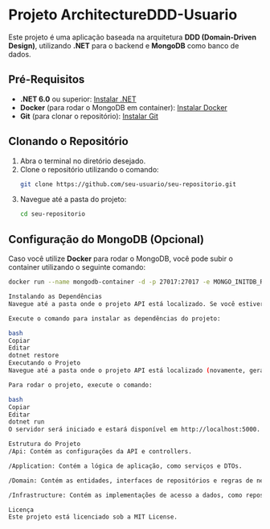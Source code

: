 # Projeto ArchitectureDDD-Usuario

Este projeto é uma aplicação baseada na arquitetura **DDD (Domain-Driven Design)**, utilizando **.NET** para o backend e **MongoDB** como banco de dados.

## Pré-Requisitos

- **.NET 6.0** ou superior: [Instalar .NET](https://dotnet.microsoft.com/download)
- **Docker** (para rodar o MongoDB em container): [Instalar Docker](https://docs.docker.com/get-docker/)
- **Git** (para clonar o repositório): [Instalar Git](https://git-scm.com/downloads)

## Clonando o Repositório

1. Abra o terminal no diretório desejado.
2. Clone o repositório utilizando o comando:
    ```bash
    git clone https://github.com/seu-usuario/seu-repositorio.git
    ```
3. Navegue até a pasta do projeto:
    ```bash
    cd seu-repositorio
    ```

## Configuração do MongoDB (Opcional)

Caso você utilize **Docker** para rodar o MongoDB, você pode subir o container utilizando o seguinte comando:
```bash
docker run --name mongodb-container -d -p 27017:27017 -e MONGO_INITDB_ROOT_USERNAME=admin -e MONGO_INITDB_ROOT_PASSWORD=admin mongo

Instalando as Dependências
Navegue até a pasta onde o projeto API está localizado. Se você estiver utilizando uma estrutura típica, provavelmente será algo como /src/ArchitectureDDDUsuario.Api.

Execute o comando para instalar as dependências do projeto:

bash
Copiar
Editar
dotnet restore
Executando o Projeto
Navegue até a pasta onde o projeto API está localizado (novamente, geralmente em /src/ArchitectureDDDUsuario.Api).

Para rodar o projeto, execute o comando:

bash
Copiar
Editar
dotnet run
O servidor será iniciado e estará disponível em http://localhost:5000.

Estrutura do Projeto
/Api: Contém as configurações da API e controllers.

/Application: Contém a lógica de aplicação, como serviços e DTOs.

/Domain: Contém as entidades, interfaces de repositórios e regras de negócio.

/Infrastructure: Contém as implementações de acesso a dados, como repositórios e configurações do MongoDB.

Licença
Este projeto está licenciado sob a MIT License.
